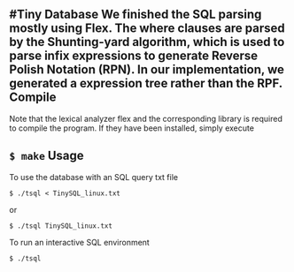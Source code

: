#Tiny Database
We finished the SQL parsing mostly using Flex. The where clauses are parsed by the Shunting-yard algorithm, which is used to parse infix expressions to generate Reverse Polish Notation (RPN). In our implementation, we generated a expression tree rather than the RPF.
Compile
------
Note that the lexical analyzer flex and the corresponding library is required to compile the program. If they have been installed, simply execute 

`$ make`
Usage
------
To use the database with an SQL query txt file

`$ ./tsql < TinySQL_linux.txt`

or

`$ ./tsql TinySQL_linux.txt`

To run an interactive SQL environment

`$ ./tsql`


